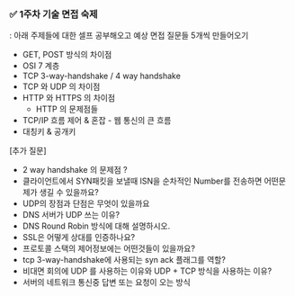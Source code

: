 ### ✅ 1주차 기술 면접 숙제

: 아래 주제들에 대한 셀프 공부해오고 예상 면접 질문들 5개씩 만들어오기

- GET, POST 방식의 차이점
- OSI 7 계층
- TCP 3-way-handshake /  4 way handshake
- TCP 와 UDP 의 차이점
- HTTP 와 HTTPS 의 차이점
    - HTTP 의 문제점들
- TCP/IP 흐름 제어 & 혼잡 - 웹 통신의 큰 흐름
- 대칭키 & 공개키

[추가 질문]
- 2 way handshake 의 문제점 ?
- 클라이언트에서 SYN패킷을 보낼때 ISN을 순차적인 Number를 전송하면 어떤문제가 생길 수 있을까요?
- UDP의 장점과 단점은 무엇이 있을까요
- DNS 서버가 UDP 쓰는 이유?
- DNS Round Robin 방식에 대해 설명하시오.
-  SSL은 어떻게 상대를 인증하나요?
- 프로토콜 스택의 제어정보에는 어떤것들이 있을까요?
- tcp 3-way-handshake에 사용되는 syn ack 플래그를 역할?
- 비대면 회의에 UDP 를 사용하는 이유와 UDP + TCP 방식을 사용하는 이유?
- 서버의 네트워크 통신중 답변 또는 요청이 오는 방식 

